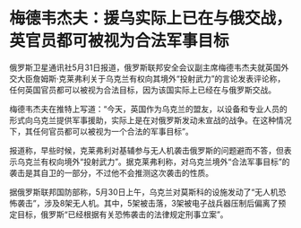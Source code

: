 

# 梅德韦杰夫：援乌实际上已在与俄交战，英官员都可被视为合法军事目标

俄罗斯卫星通讯社5月31日报道，俄罗斯联邦安全会议副主席梅德韦杰夫就英国外交大臣詹姆斯·克莱弗利关于乌克兰有权向其境外“投射武力”的言论发表评论称，任何英国官员都可以被视为合法目标，因为该国实际上已经在与俄罗斯交战。

梅德韦杰夫在推特上写道：“今天，英国作为乌克兰的盟友，以设备和专业人员的形式向乌克兰提供军事援助，实际上是在对俄罗斯发动未宣战的战争。在这种情况下，其任何官员都可以被视为一个合法的军事目标”。

报道称，早些时候，克莱弗利对基辅参与无人机袭击俄罗斯的问题避而不答，但表示乌克兰有权向境外“投射武力”。据克莱弗利称，对乌克兰境外“合法军事目标”的袭击是其自卫的一部分，不过他不会推测这次袭击的性质。

据俄罗斯联邦国防部称，5月30日上午，乌克兰对莫斯科的设施发动了“无人机恐怖袭击”，涉及8架无人机。其中，5架被击落，3架被电子战兵器压制后偏离了预定目标，俄罗斯“已经根据有关恐怖袭击的法律规定刑事立案”。

